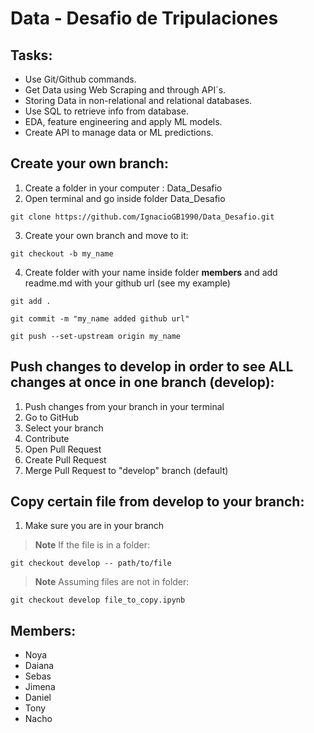 # Data - Desafio de Tripulaciones


## Tasks:

* Use Git/Github commands.
* Get Data using Web Scraping and through API´s.
* Storing Data in non-relational and relational databases.
* Use SQL to retrieve info from database.
* EDA, feature engineering and apply ML models.
* Create API to manage data or ML predictions. 

## Create your own branch:

1. Create a folder in your computer : Data_Desafio
2. Open terminal and go inside folder Data_Desafio

~~~
git clone https://github.com/IgnacioGB1990/Data_Desafio.git
~~~

3. Create your own branch and move to it:
~~~
git checkout -b my_name
~~~


4. Create folder with your name inside folder **members** and add readme.md with your github url (see my example)
~~~
git add .
~~~

~~~
git commit -m "my_name added github url"
~~~

~~~
git push --set-upstream origin my_name
~~~

## Push changes to develop in order to see ALL changes at once in one branch (develop):

1. Push changes from your branch in your terminal
2. Go to GitHub
3. Select your branch
4. Contribute
5. Open Pull Request
6. Create Pull Request
7. Merge Pull Request to "develop" branch (default)


## Copy certain file from develop to your branch:
1. Make sure you are in your branch

> **Note**
> If the file is in a folder:

~~~
git checkout develop -- path/to/file
~~~

> **Note**
> Assuming files are not in folder:

~~~
git checkout develop file_to_copy.ipynb
~~~



## Members:

* Noya
* Daiana
* Sebas
* Jimena
* Daniel
* Tony
* Nacho
